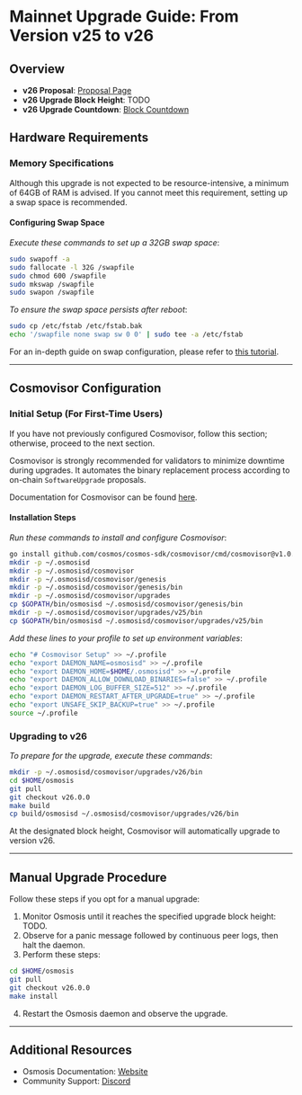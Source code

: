 # Mainnet Upgrade Guide: From Version v25 to v26

## Overview

- **v26 Proposal**: [Proposal Page](https://www.mintscan.io/osmosis/proposals/TODO)
- **v26 Upgrade Block Height**: TODO
- **v26 Upgrade Countdown**: [Block Countdown](https://www.mintscan.io/osmosis/blocks/TODO)

## Hardware Requirements

### Memory Specifications

Although this upgrade is not expected to be resource-intensive, a minimum of 64GB of RAM is advised. If you cannot meet this requirement, setting up a swap space is recommended.

#### Configuring Swap Space

*Execute these commands to set up a 32GB swap space*:

```sh
sudo swapoff -a
sudo fallocate -l 32G /swapfile
sudo chmod 600 /swapfile
sudo mkswap /swapfile
sudo swapon /swapfile
```

*To ensure the swap space persists after reboot*:

```sh
sudo cp /etc/fstab /etc/fstab.bak
echo '/swapfile none swap sw 0 0' | sudo tee -a /etc/fstab
```

For an in-depth guide on swap configuration, please refer to [this tutorial](https://www.digitalocean.com/community/tutorials/how-to-add-swap-space-on-ubuntu-20-04).

---

## Cosmovisor Configuration

### Initial Setup (For First-Time Users)

If you have not previously configured Cosmovisor, follow this section; otherwise, proceed to the next section.

Cosmovisor is strongly recommended for validators to minimize downtime during upgrades. It automates the binary replacement process according to on-chain `SoftwareUpgrade` proposals.

Documentation for Cosmovisor can be found [here](https://docs.cosmos.network/main/tooling/cosmovisor).

#### Installation Steps

*Run these commands to install and configure Cosmovisor*:

```sh
go install github.com/cosmos/cosmos-sdk/cosmovisor/cmd/cosmovisor@v1.0.0
mkdir -p ~/.osmosisd
mkdir -p ~/.osmosisd/cosmovisor
mkdir -p ~/.osmosisd/cosmovisor/genesis
mkdir -p ~/.osmosisd/cosmovisor/genesis/bin
mkdir -p ~/.osmosisd/cosmovisor/upgrades
cp $GOPATH/bin/osmosisd ~/.osmosisd/cosmovisor/genesis/bin
mkdir -p ~/.osmosisd/cosmovisor/upgrades/v25/bin
cp $GOPATH/bin/osmosisd ~/.osmosisd/cosmovisor/upgrades/v25/bin
```

*Add these lines to your profile to set up environment variables*:

```sh
echo "# Cosmovisor Setup" >> ~/.profile
echo "export DAEMON_NAME=osmosisd" >> ~/.profile
echo "export DAEMON_HOME=$HOME/.osmosisd" >> ~/.profile
echo "export DAEMON_ALLOW_DOWNLOAD_BINARIES=false" >> ~/.profile
echo "export DAEMON_LOG_BUFFER_SIZE=512" >> ~/.profile
echo "export DAEMON_RESTART_AFTER_UPGRADE=true" >> ~/.profile
echo "export UNSAFE_SKIP_BACKUP=true" >> ~/.profile
source ~/.profile
```

### Upgrading to v26

*To prepare for the upgrade, execute these commands*:

```sh
mkdir -p ~/.osmosisd/cosmovisor/upgrades/v26/bin
cd $HOME/osmosis
git pull
git checkout v26.0.0
make build
cp build/osmosisd ~/.osmosisd/cosmovisor/upgrades/v26/bin
```

At the designated block height, Cosmovisor will automatically upgrade to version v26.

---

## Manual Upgrade Procedure

Follow these steps if you opt for a manual upgrade:

1. Monitor Osmosis until it reaches the specified upgrade block height: TODO.
2. Observe for a panic message followed by continuous peer logs, then halt the daemon.
3. Perform these steps:

```sh
cd $HOME/osmosis
git pull
git checkout v26.0.0
make install
```

4. Restart the Osmosis daemon and observe the upgrade.

---

## Additional Resources

- Osmosis Documentation: [Website](https://docs.osmosis.zone)
- Community Support: [Discord](https://discord.gg/pAxjcFnAFH)

